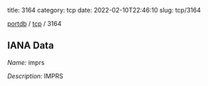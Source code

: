 title: 3164
category: tcp
date: 2022-02-10T22:46:10
slug: tcp/3164

[portdb](/) / [tcp](/category/tcp.html) / 3164


## IANA Data

_Name:_ imprs

_Description:_ IMPRS

